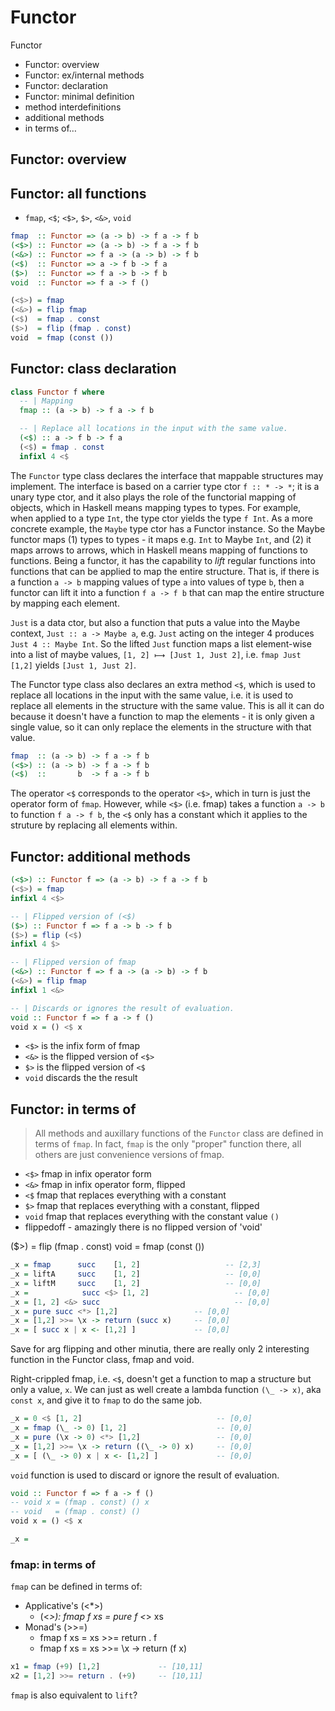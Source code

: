# Functor

Functor
- Functor: overview
- Functor: ex/internal methods
- Functor: declaration
- Functor: minimal definition
- method interdefinitions
- additional methods
- in terms of…

## Functor: overview




## Functor: all functions

- `fmap`, `<$`; `<$>`, `$>`, `<&>`, `void`

```hs
fmap  :: Functor => (a -> b) -> f a -> f b
(<$>) :: Functor => (a -> b) -> f a -> f b
(<&>) :: Functor => f a -> (a -> b) -> f b
(<$)  :: Functor => a -> f b -> f a
($>)  :: Functor => f a -> b -> f b
void  :: Functor => f a -> f ()

(<$>) = fmap
(<&>) = flip fmap
(<$)  = fmap . const
($>)  = flip (fmap . const)
void  = fmap (const ())
```


## Functor: class declaration

```hs
class Functor f where
  -- | Mapping
  fmap :: (a -> b) -> f a -> f b

  -- | Replace all locations in the input with the same value.
  (<$) :: a -> f b -> f a
  (<$) = fmap . const
  infixl 4 <$
```

The `Functor` type class declares the interface that mappable structures may implement. The interface is based on a carrier type ctor `f :: * -> *`; it is a unary type ctor, and it also plays the role of the functorial mapping of objects, which in Haskell means mapping types to types. For example, when applied to a type `Int`, the type ctor yields the type `f Int`. As a more concrete example, the `Maybe` type ctor has a Functor instance. So the Maybe functor maps (1) types to types - it maps e.g. `Int` to Maybe `Int`, and (2) it maps arrows to arrows, which in Haskell means mapping of functions to functions. Being a functor, it has the capability to *lift* regular functions into functions that can be applied to map the entire structure. That is, if there is a function `a -> b` mapping values of type `a` into values of type `b`, then a functor can lift it into a function `f a -> f b` that can map the entire structure by mapping each element.

`Just` is a data ctor, but also a function that puts a value into the Maybe context, `Just :: a -> Maybe a`, e.g. `Just` acting on the integer 4 produces `Just 4 :: Maybe Int`. So the lifted `Just` function maps a list element-wise into a list of maybe values, `[1, 2] ⟼ [Just 1, Just 2]`, i.e. `fmap Just [1,2]` yields `[Just 1, Just 2]`.


The Functor type class also declares an extra method `<$`, which is used to replace all locations in the input with the same value, i.e. it is used to replace all elements in the structure with the same value. This is all it can do because it doesn't have a function to map the elements - it is only given a single value, so it can only replace the elements in the structure with that value.

```hs
fmap  :: (a -> b) -> f a -> f b
(<$>) :: (a -> b) -> f a -> f b
(<$)  ::       b  -> f a -> f b
```

The operator `<$` corresponds to the operator `<$>`, which in turn is just the operator form of `fmap`. However, while `<$>` (i.e. fmap) takes a function `a -> b` to function `f a -> f b`, the `<$` only has a constant which it applies to the struture by replacing all elements within.

## Functor: additional methods

```hs
(<$>) :: Functor f => (a -> b) -> f a -> f b
(<$>) = fmap
infixl 4 <$>

-- | Flipped version of (<$)
($>) :: Functor f => f a -> b -> f b
($>) = flip (<$)
infixl 4 $>

-- | Flipped version of fmap
(<&>) :: Functor f => f a -> (a -> b) -> f b
(<&>) = flip fmap
infixl 1 <&>

-- | Discards or ignores the result of evaluation.
void :: Functor f => f a -> f ()
void x = () <$ x
```

- `<$>` is the infix form of fmap
- `<&>` is the flipped version of `<$>`
- `$>`  is the flipped version of `<$`
- `void` discards the the result


## Functor: in terms of

>All methods and auxillary functions of the `Functor` class are defined in terms of `fmap`. In fact, `fmap` is the only "proper" function there, all others are just convenience versions of fmap.

- `<$>`  fmap in infix operator form
- `<&>`  fmap in infix operator form, flipped
- `<$`   fmap that replaces everything with a constant
- `$>`   fmap that replaces everything with a constant, flipped
- `void` fmap that replaces everything with the constant value `()`
- flippedoff - amazingly there is no flipped version of 'void'



($>)  = flip (fmap . const)
void  = fmap (const ())




```hs
_x = fmap      succ    [1, 2]                   -- [2,3]
_x = liftA     succ    [1, 2]                   -- [0,0]
_x = liftM     succ    [1, 2]                   -- [0,0]
_x =            succ <$> [1, 2]                   -- [0,0]
_x = [1, 2] <&> succ                              -- [0,0]
_x = pure succ <*> [1,2]                 -- [0,0]
_x = [1,2] >>= \x -> return (succ x)     -- [0,0]
_x = [ succ x | x <- [1,2] ]             -- [0,0]
```

Save for arg flipping and other minutia, there are really only 2 interesting function in the Functor class, fmap and void.

Right-crippled fmap, i.e. `<$`, doesn't get a function to map a structure but only a value, `x`. We can just as well create a lambda function `(\_ -> x)`, aka `const x`, and give it to `fmap` to do the same job.

```hs
_x = 0 <$ [1, 2]                              -- [0,0]
_x = fmap (\_ -> 0) [1, 2]                    -- [0,0]
_x = pure (\x -> 0) <*> [1,2]                 -- [0,0]
_x = [1,2] >>= \x -> return ((\_ -> 0) x)     -- [0,0]
_x = [ (\_ -> 0) x | x <- [1,2] ]             -- [0,0]
```

`void` function is used to discard or ignore the result of evaluation.

```hs
void :: Functor f => f a -> f ()
-- void x = (fmap . const) () x
-- void   = (fmap . const) ()
void x = () <$ x

_x = 

```

### fmap: in terms of

`fmap` can be defined in terms of:
- Applicative's (<*>)
  - (<*>): fmap f xs = pure f <*> xs
- Monad's (>>=)
  - fmap f xs = xs >>= return . f
  - fmap f xs = xs >>= \x -> return (f x)



```hs
x1 = fmap (+9) [1,2]             -- [10,11]
x2 = [1,2] >>= return . (+9)     -- [10,11]
```

`fmap` is also equivalent to `lift`?
